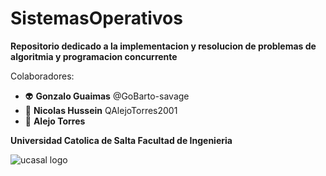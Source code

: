 # SistemasOperativos

**Repositorio dedicado a la implementacion y resolucion de problemas de algoritmia y programacion concurrente**

Colaboradores:
* :alien: **Gonzalo Guaimas** @GoBarto-savage
* :robot: **Nicolas Hussein** QAlejoTorres2001
* :space_invader: **Alejo Torres**


**Universidad Catolica de Salta Facultad de Ingenieria**

![ucasal logo](https://pbs.twimg.com/profile_images/894528440149450752/UBagxEL3_400x400.jpg)
